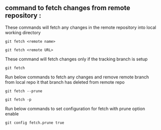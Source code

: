 ## command to fetch changes from remote repository :

These commands will fetch any changes in the remote repository into local working directory

```
git fetch <remote name>
```
```
git fetch <remote URL>
```

These command will fetch changes only if the tracking branch is setup

```
git fetch
```

Run below commands to fetch any changes and remove remote branch from local repo it that branch has deleted from remote repo

```
git fetch --prune
```
```
git fetch -p
```

Run below commands to set configuration for fetch with prune option enable

```
git config fetch.prune true
```

